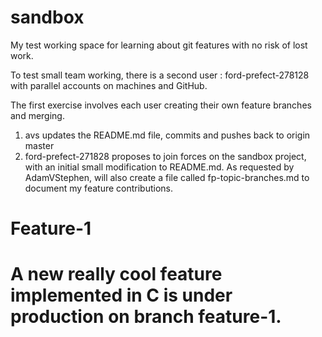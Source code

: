 # sandbox
My test working space for learning about git features with no risk of lost work.

To test small team working, there is a second user : ford-prefect-278128 with parallel accounts on machines and GitHub.

The first exercise involves each user creating their own feature branches and merging.

1.  avs updates the README.md file, commits and pushes back to origin master
2.  ford-prefect-271828 proposes to join forces on the sandbox project, with an initial small modification to README.md.   As requested by AdamVStephen, will also create a file called fp-topic-branches.md to document my feature contributions.

# Feature-1

A new really cool feature implemented in C is under production on branch feature-1.
=======
